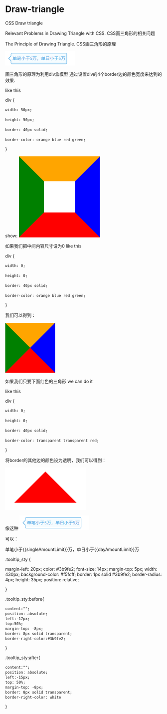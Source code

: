 # Draw-triangle
CSS Draw triangle

Relevant Problems in Drawing Triangle with CSS.   CSS画三角形的相关问题  

The Principle of Drawing Triangle.  CSS画三角形的原理

![image](https://github.com/hilads/Draw-triangle/blob/master/images/image.png)

画三角形的原理为利用div盒模型 通过设置div的4个border边的颜色宽度来达到的效果.

like this


div {

    width: 50px;
		
    height: 50px;
		
    border: 40px solid;
		
    border-color: orange blue red green;
}

show:
![image](https://github.com/hilads/Draw-triangle/blob/master/images/borderDiv.png)

如果我们把中间内容尺寸设为0 like this 

div {

    width: 0;
    
    height: 0;
    
    border: 40px solid;
    
    border-color: orange blue red green;
    
}

我们可以得到：

![image](https://github.com/hilads/Draw-triangle/blob/master/images/borderDiv1.png)

如果我们只要下面红色的三角形 we can do it 

like this

div {

    width: 0;
    
    height: 0;
    
    border: 40px solid;
    
    border-color: transparent transparent red;
    
}

将border的其他边的颜色设为透明，我们可以得到：

![image](https://github.com/hilads/Draw-triangle/blob/master/images/red.png)

像这种 ![image](https://github.com/hilads/Draw-triangle/blob/master/images/image1.png)

可以：

<div class="tooltip_sty">
   <div id="tooltip_sty">单笔小于{{singleAmountLimit}}万，单日小于{{dayAmountLimit}}万</div>
</div>

.tooltip_sty {

  margin-left: 20px;
  color: #3b9fe2;
  font-size: 14px;
  margin-top: 5px;
  width: 430px;
  background-color: #f5fcff;
  border: 1px solid #3b9fe2;
  border-radius: 4px;
  height: 35px;
  position: relative;
  
}

.tooltip_sty:before{

	content:"";
	position: absolute;
	left:-17px;
	top:50%;
	margin-top: -8px;
	border: 8px solid transparent;
	border-right-color:#3b9fe2;
	
}

.tooltip_sty:after{

	content:"";
	position: absolute;
	left:-15px;
	top: 50%;
	margin-top: -8px;
	border: 8px solid transparent;
	border-right-color: white
	
}



